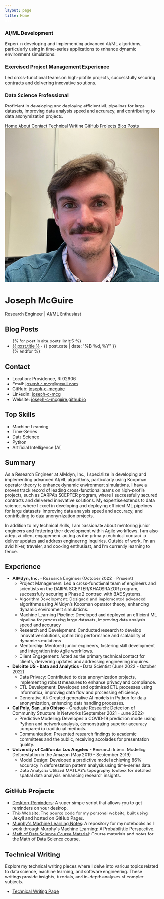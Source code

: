 ```yaml
---
layout: page
title: Home
---
```


<!-- Link to Google Fonts -->
<link href="https://fonts.googleapis.com/css2?family=Roboto:wght@400;700&display=swap" rel="stylesheet">

<!-- Link to Font Awesome for icons -->
<link rel="stylesheet" href="https://cdnjs.cloudflare.com/ajax/libs/font-awesome/5.15.4/css/all.min.css">

<!-- Link to external CSS file -->
<link rel="stylesheet" href="assets/css/styles.css">

<div class="section">
  <div class="card-container">
    <div class="card">
      <i class="fas fa-brain"></i>
      <h3>AI/ML Development</h3>
      <p>Expert in developing and implementing advanced AI/ML algorithms, particularly using in time-series applications to enhance dynamic environment simulations.</p>
    </div>
    <div class="card">
      <i class="fas fa-project-diagram"></i>
      <h3>Exercised Project Management Experience</h3>
      <p>Led cross-functional teams on high-profile projects, successfully securing contracts and delivering innovative solutions.</p>
    </div>
    <div class="card">
      <i class="fas fa-database"></i>
      <h3>Data Science Professional</h3>
      <p>Proficient in developing and deploying efficient ML pipelines for large datasets, improving data analysis speed and accuracy, and contributing to data anonymization projects.</p>
    </div>
  </div>
</div>

<div class="nav">
  <a href="/">Home</a>
  <a href="/about/">About</a>
  <a href="/contact/">Contact</a>
  <a href="/technical-writing/">Technical Writing</a>
  <a href="/github-projects/">GitHub Projects</a>
  <a href="/posts/">Blog Posts</a>
</div>

<div class="header">
  <div class="header-content">
    <img src="assets/images/headshot.jpg" alt="Joseph McGuire" class="header-image">
    <div class="welcome-text">
      <h1>Joseph McGuire</h1>
      <p>Research Engineer | AI/ML Enthusiast</p>
    </div>
  </div>
</div>

<div class="section">
  <h2>Blog Posts</h2>
  <ul>
    {% for post in site.posts limit:5 %}
      <li><a href="{{ post.url | relative_url }}">{{ post.title }}</a> - {{ post.date | date: "%B %d, %Y" }}</li>
    {% endfor %}
  </ul>
</div>

<div class="section">
  <h2>Contact</h2>
  <ul>
    <li>Location: Providence, RI 02906</li>
    <li>Email: <a href="mailto:joseph.c.mcg@gmail.com">joseph.c.mcg@gmail.com</a></li>
    <li>GitHub: <a href="https://github.com/joseph-c-mcguire">joseph-c-mcguire</a></li>
    <li>LinkedIn: <a href="https://www.linkedin.com/in/joseph-c-mcg">joseph-c-mcg</a></li>
    <li>Website: <a href="https://joseph-c-mcguire.github.io">joseph-c-mcguire.github.io</a></li>
  </ul>
</div>

<div class="section">
  <h2>Top Skills</h2>
  <ul>
    <li>Machine Learning</li>
    <li>Time-Series</li>
    <li>Data Science</li>
    <li>Python</li>
    <li>Artificial Intelligence (AI)</li>
  </ul>
</div>

<div class="section">
  <h2>Summary</h2>
  <p>As a Research Engineer at AIMdyn, Inc., I specialize in developing and implementing advanced AI/ML algorithms, particularly using Koopman operator theory to enhance dynamic environment simulations. I have a proven track record of leading cross-functional teams on high-profile projects, such as DARPA’s SCEPTER program, where I successfully secured contracts and delivered innovative solutions. My expertise extends to data science, where I excel in developing and deploying efficient ML pipelines for large datasets, improving data analysis speed and accuracy, and contributing to data anonymization projects.</p>

  <p>In addition to my technical skills, I am passionate about mentoring junior engineers and fostering their development within Agile workflows. I am also adept at client engagement, acting as the primary technical contact to deliver updates and address engineering inquiries. Outside of work, I’m an avid hiker, traveler, and cooking enthusiast, and I’m currently learning to fence.</p>
</div>

<div class="section">
  <h2>Experience</h2>
  <ul>
    <li><strong>AIMdyn, Inc.</strong> - Research Engineer (October 2022 - Present)
      <ul>
        <li>Project Management: Led a cross-functional team of engineers and scientists on the DARPA SCEPTER/KHAOSRAZOR program, successfully securing a Phase 2 contract with BAE Systems.</li>
        <li>Algorithm Development: Designed and implemented advanced algorithms using AIMdyn’s Koopman operator theory, enhancing dynamic environment simulations.</li>
        <li>Machine Learning Pipeline: Developed and deployed an efficient ML pipeline for processing large datasets, improving data analysis speed and accuracy.</li>
        <li>Research and Development: Conducted research to develop innovative solutions, optimizing performance and scalability of dynamic simulations.</li>
        <li>Mentorship: Mentored junior engineers, fostering skill development and integration into Agile workflows.</li>
        <li>Client Engagement: Acted as the primary technical contact for clients, delivering updates and addressing engineering inquiries.</li>
      </ul>
    </li>
    <li><strong>Deloitte US - Data and Analytics</strong> - Data Scientist (June 2022 - October 2022)
      <ul>
        <li>Data Privacy: Contributed to data anonymization projects, implementing robust measures to enhance privacy and compliance.</li>
        <li>ETL Development: Developed and optimized ETL processes using Informatica, improving data flow and processing efficiency.</li>
        <li>Generative AI: Created generative AI models in Python for data anonymization, enhancing data handling processes.</li>
      </ul>
    </li>
    <li><strong>Cal Poly, San Luis Obispo</strong> - Graduate Research: Detection of Community Structure in Networks (September 2021 - June 2022)
      <ul>
        <li>Predictive Modeling: Developed a COVID-19 prediction model using Python and network analysis, demonstrating superior accuracy compared to traditional methods.</li>
        <li>Communication: Presented research findings to academic committees and the public, receiving accolades for presentation quality.</li>
      </ul>
    </li>
    <li><strong>University of California, Los Angeles</strong> - Research Intern: Modeling Deforestation in the Amazon (May 2019 - September 2019)
      <ul>
        <li>Model Design: Developed a predictive model achieving 86% accuracy in deforestation pattern analysis using time-series data.</li>
        <li>Data Analysis: Utilized MATLAB’s topography toolbox for detailed spatial data analysis, enhancing research insights.</li>
      </ul>
    </li>
  </ul>
</div>

<div class="section">
  <h2>GitHub Projects</h2>
  <ul>
    <li><a href="https://github.com/joseph-c-mcguire/desktop-reminders">Desktop-Reminders</a>: A super simple script that allows you to get reminders on your desktop.</li>
    <li><a href="https://github.com/joseph-c-mcguire/joseph-c-mcguire.github.io">This Website</a>: The source code for my personal website, built using Jekyll and hosted on GitHub Pages.</li>
    <li><a href="https://github.com/joseph-c-mcguire/Machine-Learning-Notes">Murphy's Machine Learning Notes</a>: A repository for my notebooks as I work through Murphy's Machine Learning: A Probabilistic Perspective.</li>
    <li><a href="https://github.com/joseph-c-mcguire/Math-of-data-science">Math of Data Science Course Material</a>: Course materials and notes for the Math of Data Science course.</li>
  </ul>
</div>

<div class="section">
  <h2>Technical Writing</h2>
  <p>Explore my technical writing pieces where I delve into various topics related to data science, machine learning, and software engineering. These writings provide insights, tutorials, and in-depth analyses of complex subjects.</p>
  <ul>
    <li><a href="/technical-writing/">Technical Writing Page</a></li>
  </ul>
</div>
